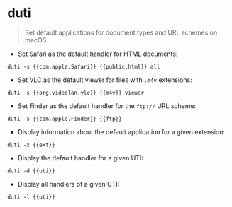 # duti

> Set default applications for document types and URL schemes on macOS.

- Set Safari as the default handler for HTML documents:

`duti -s {{com.apple.Safari}} {{public.html}} all`

- Set VLC as the default viewer for files with `.m4v` extensions:

`duti -s {{org.videolan.vlc}} {{m4v}} viewer`

- Set Finder as the default handler for the `ftp://` URL scheme:

`duti -s {{com.apple.Finder}} {{ftp}}`

- Display information about the default application for a given extension:

`duti -x {{ext}}`

- Display the default handler for a given UTI:

`duti -d {{uti}}`

- Display all handlers of a given UTI:

`duti -l {{uti}}`

